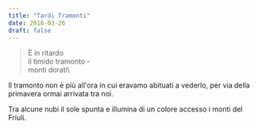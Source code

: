 ```yaml
---
title: "Tardi Tramonti"
date: 2018-03-26
draft: false
---
```

>È in ritardo\
>il timido tramonto -\
>monti dorati\
<!--more-->

Il tramonto non è più all'ora in cui eravamo abituati a vederlo, per via della primavera ormai arrivata tra noi.

Tra alcune nubi il sole spunta e illumina di un colore accesso i monti del Friuli.